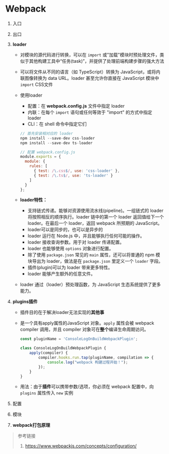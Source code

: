 # Webpack

1. 入口

2. 出口

3. **loader**

   - 对模块的源代码进行转换，可以在 `import` 或"加载"模块时预处理文件，类似于其他构建工具中“任务(task)”，并提供了处理前端构建步骤的强大方法

   - 可以将文件从不同的语言（如 TypeScript）转换为 JavaScript，或将内联图像转换为 data URL。loader 甚至允许你直接在 JavaScript 模块中 `import` CSS文件

   - 使用loader

     - 配置：在 **webpack.config.js** 文件中指定 loader
     - 内联：在每个 `import` 语句或任何等效于 "import" 的方式中指定 loader
     - CLI：在 shell 命令中指定它们

     ```javascript
     // 首先安装相对应的 loader
     npm install --save-dev css-loader
     npm install --save-dev ts-loader
     
     // 配置 webpack.config.js
     module.exports = {
       module: {
         rules: [
           { test: /\.css$/, use: 'css-loader' },
           { test: /\.ts$/, use: 'ts-loader' }
         ]
       }
     };
     ```

   - **loader特性：**

     - 支持链式传递。能够对资源使用流水线(pipeline)。一组链式的 loader 将按照相反的顺序执行。loader 链中的第一个 loader 返回值给下一个 loader。在最后一个 loader，返回 webpack 所预期的 JavaScript。
     - loader可以是同步的，也可以是异步的
     - loader 运行在 Node.js 中，并且能够执行任何可能的操作。
     - loader 接收查询参数。用于对 loader 传递配置。
     - loader 也能够使用 `options` 对象进行配置。
     - 除了使用 `package.json` 常见的 `main` 属性，还可以将普通的 npm 模块导出为 loader，做法是在 `package.json` 里定义一个 `loader` 字段。
     - 插件(plugin)可以为 loader 带来更多特性。
     - loader 能够产生额外的任意文件。

   - loader 通过（loader）预处理函数，为 JavaScript 生态系统提供了更多能力。

4. **plugins插件**

   - 插件目的在于解决loader无法实现的**其他事**

   - 是一个具有apply属性的JavaScript 对象。`apply` 属性会被 webpack compiler 调用，并且 compiler 对象可在**整个**编译生命周期访问。

     ```javascript
     const pluginName = 'ConsoleLogOnBuildWebpackPlugin';
     
     class ConsoleLogOnBuildWebpackPlugin {
         apply(compiler) {
             compiler.hooks.run.tap(pluginName, compilation => {
                 console.log("webpack 构建过程开始！");
             });
         }
     }
     ```

   - 用法：由于**插件**可以携带参数/选项，你必须在 webpack 配置中，向 `plugins` 属性传入 `new` 实例

5. 配置

6. 模块

7. **webpack打包原理**

> 参考链接
>
> 1. https://www.webpackjs.com/concepts/configuration/